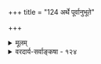 +++
title = "124 अर्थे पूर्वानुभूते"

+++
<details><summary>मूलम्</summary>

अर्थे पूर्वानुभूते सहमितसदृशख्यात्यदृष्टप्रभेदैस्संस्कारानुग्रहे या परिणमति मतिस्सा स्मृतिस्त्रिप्रकारा ।  
याथार्थ्येऽपि स्वपूर्वानुभवमनुसरेद्बाह्यशून्या न चैषा हेतुश्चार्थक्रियादेः स्मृतिवदनुभवोऽप्यस्ति नष्टादिकेषु ॥ १२४ ॥
</details>

<details><summary>वरदार्य-सर्वाङ्कषा - १२४</summary>

एवं प्रमाणविचारे अन्तिमं शाब्दानुभवविचारं परिसमाप्य, अनन्तरं स्मृतिं विचिचारयिषुः प्रथमं स्मृतेः स्वरूपं तद्विभागं च प्रदर्शयतिअर्थ इत्यादि । **पूर्वानुभूते** = कदाचित् पूर्वमनुभूते अर्थे विषये **सहमितसदृशख्यात्यदृष्टप्रभेदैः** = सहमितस्य सदृशस्य च **ख्यात्या** =दर्शनादिना **अदृष्टप्रभेदैः** = अदृष्टविशेषैश्च **संस्कारानुग्रहे** = संस्कारस्य उद्बोधे जाते या मतिः **परिणमति** = परिणामविशेषं प्राप्नोति सा स्मृतिः **त्रिप्रकारा** = त्रिविधा, स्मृतिहेतुभूतानुभवत्रित्वात् । अनुभवः खलु प्रमाभ्रमसंशयभेदेन त्रिविधः । तज्जन्यः संस्कारोऽपि त्रिविधः । तज्जन्या स्मृतिरपि त्रिविधा । संस्कारस्योद्बोधकानि च तद्वस्तुना सह दृष्टान्यवस्तुदर्शनम्, सदृशवस्तुदर्शनम्, अदृष्टविशेषश्च । आद्यं हस्तिहस्तिपकयोस्सहदृष्टयोः कालान्तरेऽन्यतरदर्शनमन्यस्मरणं जनयति । द्वितीयं तु शुक्तिदर्शनं रजतं स्मारयति । तृतीयं तु कार्यानुमेयम्, धर्माधर्माख्यस्यादृष्टस्यातीन्द्रियत्वात् । समये अपेक्षितस्मरणं धर्मात् । असमयेऽनपेक्षितस्मरणमधर्मात् । आद्यं सर्वविदितम् । द्वितीयं भोजनादावस्मरणीयवस्तुस्मरणम् । एवं स्मृतेरनुभवजन्यत्वेऽपि स्मृतेरव्यवहितपूर्वक्षणेऽनुभवस्याभावात्, अनुभवे सति च स्मृतेर्नैरर्थ्यक्यात्, संस्कार एव स्मृतिकारणमातिष्ठन्ते विद्वांसः । तत्रापि प्रत्यभिज्ञाप्रत्यक्षेऽशतस्संस्कारजन्यत्वाच्च स्मृतेर्लक्षणं संस्कारमात्रजन्यत्वं वदन्ति । प्रत्यभिज्ञा त्विन्द्रियमप्यपेक्षते । अधिकमन्यत्र ॥ 

। 

स्मृतेः प्रमात्वस्यान्यमुखनिरीक्षणात् स्वतः प्रामाण्यवादिनां कथं स्मृतिर्यथार्था स्यादित्यत्र- **याथार्थ्येऽपि** = स्मृतेर्यथार्थत्वेऽपि स्वपूर्वानुभवम् अनुसरेत् स्मृतिः । तावता न याथार्थ्यभङ्गः । ज्ञानसामान्यस्य स्वतः प्रमात्वमुत्सर्गसिद्धमत्रापि नापैति । गृहीतग्राहित्वमात्रान्न ज्ञानानामयथार्थत्वम् । अनधिगतार्थगन्तृत्वस्य प्रमालक्षणत्वानङ्गीकारात् । स्मृतेरर्थजन्यत्वाभावं केचिद्वदन्ति । तदपि नेत्याह - **एषा** = स्मृतिः **बाह्यशून्या** = बाह्यार्थाविषयिणी न **च** =नैव भवति । यतः स्मृतिः अर्थक्रियादेः **हेतुश्च** = व्यवहाररूपार्थक्रियाकारित्वादर्थविषयिणी, अर्थजन्या च सा । अर्थस्य नष्टत्वेऽप्यर्थजन्या कथमित्यत्र - **नष्टादिकेषु** = आदिपदेन भाविपरिग्रहः । भूतभविष्यद्विषयेषु स्मृतिवत् अनुभवोऽपि **अस्ति** = दृश्यत एव। अनुमानं शब्दश्च त्रैकालिकवस्तुविषयके सर्वसंमते । प्रत्यक्षमेकमेव वर्तमानमात्रविषयकम्, वर्तमानवस्तुजन्यम् । शब्दानुमाने तु त्रैकालिकवस्तुविषयके वस्तुनोऽभावेऽपि तयोरर्थविषयकत्वादर्थजन्यत्वमप्यावश्यकम् । शिष्टं समनन्तरश्लोके ॥ 



678 

[स्मृतेर्याथार्थ्य समर्थनम् ] 

348. 

पूर्वं श्यामत्वमात्रात् भवति न हि मितिः पाकरक्तेऽपि तद्धीः 

तत्ताभानं तथा चेत्, प्रसजति तदिदं प्रत्यभिज्ञादिकेऽपि । 

इदमत्रावधेयम् - स्मृतिः प्रमाणं न वा ? इति विचारोऽन्यः । प्रमाणानि कति ? इति प्रमाणविभागप्रश्नोऽन्यः । विभागदृष्ट्या तु 'त्रिविधं प्रमाणम् - प्रत्यक्षानुमानशब्दभेदात्' इति न्यायपरिशुद्धौ (1-2) स्पष्टमभिधानात् त्रीण्येव प्रमाणानि । अत्र तु 'प्रत्यक्षादित्रयं च स्मृतिरिति च मतिः श्रुत्यभिष्टा चतुर्धा ' ( श्लो. 31 ) इत्युक्तं यद्यपि । तथापि 'श्रुत्यभीष्टा' इति कथनात् श्रुतिप्रणयिनामयं भाव इत्युक्तं भवति । एवञ्चेत्, 'स्मृतिः प्रत्यक्षमैतिह्यम् । अनुमानं चतुष्टयम्' इति श्रौतक्रमदर्शने स्मृतिरेवाग्रताम्बूलमर्हति । नैतत् कस्यापि संमतम् । न वेयं श्रुतिः प्रमाणविभागायावतीर्णा । अतो वैदिकानां स्मृतेरत्यन्तमुपादेयत्वात्पृथग्गणनमिवार्हति । 'श्रुतिस्मृती' इति वक्तव्ये 'प्रत्यक्षानुमाने' 'दृष्टस्मृतिभ्याम्' इति खलु निर्दिशन्ति वैदिकाः । अतीन्द्रियविषये वैदिकानां श्रुतिरेव चक्षुः, स्मृतिरेवानुमानम् । तद्दृष्ट्या स्मृतिरप्रमाणमिति शब्दमपि श्रोतुं नेच्छेयुस्ते । एवंत्वेऽपि असंकीर्णविभागप्रदर्शनवेलायाम् न्यायपरिशुद्धिरेव ग्राह्या । धर्मशास्त्रपदपर्यायायाः स्मृतेश्च शब्दप्रमाण एवान्तर्भावः । अस्य स्मृतित्वसंज्ञा तु यथा वा लोकप्रसिद्धा स्मृतिः, न तथा प्रत्यक्षस्मृतिः काचिदस्ति । अर्थान् तपोबलात् ज्ञात्वा, अनन्तरं तान् स्मृत्वा स्मृत्वा ग्रन्थरचनात् ‘स्मृतिः' इति संज्ञा । स्मृतेरतिरिक्तप्रमाणत्वे तद्धेतोः संस्कारस्य प्रमाकरणत्वात् प्रमाणत्वप्रसङ्गः । एतत्तु दार्शनिकस्य कस्यापि नेष्टम् । अत्र कारणं कार्यानुमेयस्य संस्कारस्यातीन्द्रियस्य विचारानर्हत्वमेव, स्वप्रामाण्ये नियमेन परमुखनिरीक्षणं च । ज्ञानानां स्वतः प्रामाण्यवादिनामपि वेदान्तिनां स्मृत्यात्मकज्ञानस्य प्रामाण्यम्, तद्धेतुभूतानुभवाधीनमेव वाच्यम्, नान्या गतिः । एवं सति स्मृतेः स्वतन्त्रप्रमितिवर्गे ग्रहणं केवलं धर्मश्रद्धामूलकमेव ॥ १२४ ॥
</details>
